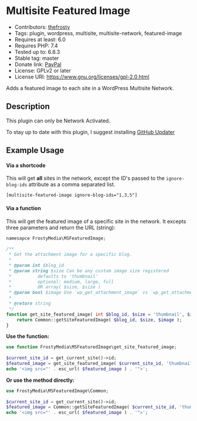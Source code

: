 # Multisite Featured Image

* Contributors: [thefrosty](https://github.com/thefrosty)
* Tags: plugin, wordpress, multisite, multisite-network, featured-image 
* Requires at least: 6.0
* Requires PHP: 7.4
* Tested up to: 6.8.3
* Stable tag: master
* Donate link: [PayPal](https://www.paypal.me/AustinPassy)
* License: GPLv2 or later
* License URI: https://www.gnu.org/licenses/gpl-2.0.html

Adds a featured image to each site in a WordPress Multisite Network.

## Description

This plugin can only be Network Activated.

To stay up to date with this plugin, I suggest installing [GitHub Updater](https://github.com/afragen/github-updater)
 
## Example Usage

#### Via a shortcode
This will get **all** sites in the network, except the ID's passed to the `ignore-blog-ids`
attribute as a comma separated list.

```
[multisite-featured-image ignore-blog-ids="1,3,5"]
```

#### Via a function
This will get the featured image of a specific site in the network. It excepts three
parameters and return the URL (string):
```php
namesapce FrostyMedia\MSFeaturedImage;
 
/**
 * Get the attachment image for a specific blog.
 *
 * @param int $blog_id
 * @param string $size Can be any custom image size registered
 *          defaults to 'thumbnail'
 *          optional: medium, large, full
 *          OR array( $size, $size )
 * @param bool $image Use `wp_get_attachment_image` vs `wp_get_attachment_image_src`
 *
 * @return string
 */
function get_site_featured_image( int $blog_id, $size = 'thumbnail', $image = true ): string {
    return Common::getSiteFeaturedImage( $blog_id, $size, $image );
}
```

**Use the function:**
```php
use function FrostyMedia\MSFeaturedImage\get_site_featured_image;
 
$current_site_id = get_current_site()->id;
$featured_image = get_site_featured_image( $current_site_id, 'thumbnail' );
echo '<img src="' . esc_url( $featured_image ) . '">';
```

**Or use the method directly:**
```php
use FrostyMedia\MSFeaturedImage\Common;
 
$current_site_id = get_current_site()->id;
$featured_image = Common::getSiteFeaturedImage( $current_site_id, 'thumbnail' );
echo '<img src="' . esc_url( $featured_image ) . '">';
```

